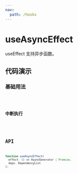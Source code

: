 ```yaml
---
nav:
  path: /hooks
---
```


# useAsyncEffect

useEffect 支持异步函数。

## 代码演示

### 基础用法

<code src="./demo/demo1.tsx" />

### 中断执行

<code src="./demo/demo2.tsx" />

## API

```typescript
function useAsyncEffect(
  effect: () => AsyncGenerator | Promise,
  deps: DependencyList
);
```
